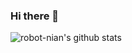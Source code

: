 ### Hi there 👋

<!--
**robot-nian/robot-nian** is a ✨ _special_ ✨ repository because its `README.md` (this file) appears on your GitHub profile.

Here are some ideas to get you started:

- 🔭 I’m currently working on Home
- 🌱 I’m currently learning Python
- 👯 I’m looking to collaborate on QQ_Guild_Bot
-->
![robot-nian's github stats](https://github-readme-stats.vercel.app/api?username=robot-nian&show_icons=true)

